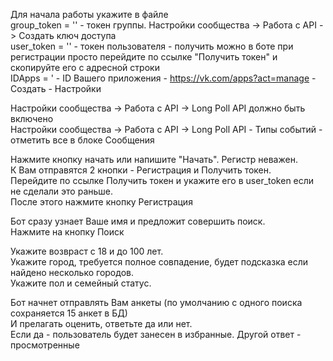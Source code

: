 Для начала работы укажите в файле   
group_token = '' - токен группы. Настройки сообщества -> Работа c API -> Создать ключ доступа  
user_token = '' - токен пользователя - получить можно в боте при регистрации просто перейдите по ссылке "Получить токен" и скопируйте его с адресной строки  
IDApps = ' - ID Вашего приложения - https://vk.com/apps?act=manage - Создать - Настройки  

Настройки сообщества -> Работа c API -> Long Poll API должно быть включено  
Настройки сообщества -> Работа c API -> Long Poll API - Типы событий - отметить все в блоке Сообщения  


Нажмите кнопку начать или напишите "Начать". Регистр неважен.   
К Вам отправятся 2 кнопки - Регистрация и Получить токен.   
Перейдите по ссылке Получить токен и укажите его в user_token если не сделали это раньше.   
После этого нажмите кнопку Регистрация  

Бот сразу узнает Ваше имя и предложит совершить поиск.   
Нажмите на кнопку Поиск  

Укажите возвраст с 18 и до 100 лет.  
Укажите город, требуется полное совпадение, будет подсказка если найдено несколько городов.  
Укажите пол и семейный статус.  

Бот начнет отправлять Вам анкеты (по умолчанию с одного поиска сохраняется 15 анкет в БД)  
И прелагать оценить, ответьте да или нет.  
Если да - пользователь будет занесен в избранные. Другой ответ - просмотренные  
